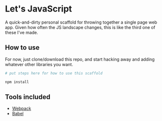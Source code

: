 # Let's JavaScript

A quick-and-dirty personal scaffold for throwing together a single
page web app. Given how often the JS landscape changes, this is
like the third one of these I've made.

## How to use

For now, just clone/download this repo, and start hacking away and
adding whatever other libraries you want. 

```bash
# put steps here for how to use this scaffold

npm install
```

## Tools included

* [Webpack](https://github.com/webpack/webpack)
* [Babel](http://babeljs.io/)

